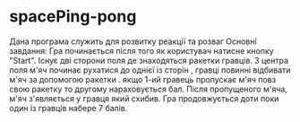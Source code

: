 # spacePing-pong
Дана програма служить для розвитку реакції та розваг
Основні завдання: Гра починається після того як користувач натисне кнопку  "Start".          Існує дві сторони поля де знаходяться ракетки гравців.  З центра поля м'яч починає рухатися до однієї із сторін , гравці повинні відбивати м'яч за допомогою ракетки . якщо 1-ий гравець пропускає м'яч повз свою ракетку то другому нараховується бал. Після пропущеного м'яча, м'яч з'являється у гравця який схибив. Гра продовжується доти поки один із гравців набере 7 балів.

